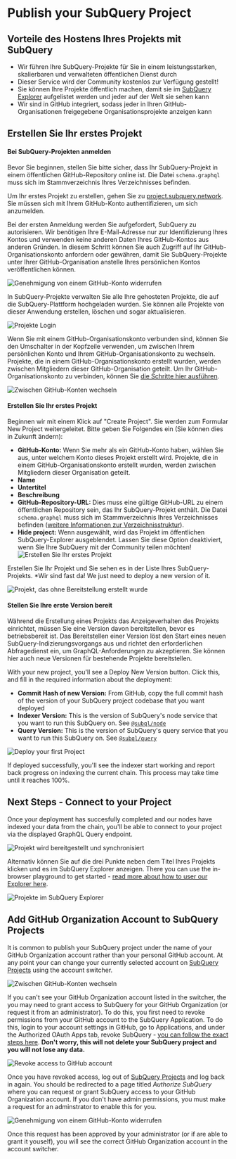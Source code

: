 # Publish your SubQuery Project

## Vorteile des Hostens Ihres Projekts mit SubQuery
- Wir führen Ihre SubQuery-Projekte für Sie in einem leistungsstarken, skalierbaren und verwalteten öffentlichen Dienst durch
- Dieser Service wird der Community kostenlos zur Verfügung gestellt!
- Sie können Ihre Projekte öffentlich machen, damit sie im [SubQuery Explorer](https://explorer.subquery.network) aufgelistet werden und jeder auf der Welt sie sehen kann
- Wir sind in GitHub integriert, sodass jeder in Ihren GitHub-Organisationen freigegebene Organisationsprojekte anzeigen kann

## Erstellen Sie Ihr erstes Projekt

#### Bei SubQuery-Projekten anmelden

Bevor Sie beginnen, stellen Sie bitte sicher, dass Ihr SubQuery-Projekt in einem öffentlichen GitHub-Repository online ist. Die Datei `schema.graphql` muss sich im Stammverzeichnis Ihres Verzeichnisses befinden.

Um Ihr erstes Projekt zu erstellen, gehen Sie zu [project.subquery.network](https://project.subquery.network). Sie müssen sich mit Ihrem GitHub-Konto authentifizieren, um sich anzumelden.

Bei der ersten Anmeldung werden Sie aufgefordert, SubQuery zu autorisieren. Wir benötigen Ihre E-Mail-Adresse nur zur Identifizierung Ihres Kontos und verwenden keine anderen Daten Ihres GitHub-Kontos aus anderen Gründen. In diesem Schritt können Sie auch Zugriff auf Ihr GitHub-Organisationskonto anfordern oder gewähren, damit Sie SubQuery-Projekte unter Ihrer GitHub-Organisation anstelle Ihres persönlichen Kontos veröffentlichen können.

![Genehmigung von einem GitHub-Konto widerrufen](/assets/img/project_auth_request.png)

In SubQuery-Projekte verwalten Sie alle Ihre gehosteten Projekte, die auf die SubQuery-Plattform hochgeladen wurden. Sie können alle Projekte von dieser Anwendung erstellen, löschen und sogar aktualisieren.

![Projekte Login](/assets/img/projects-dashboard.png)

Wenn Sie mit einem GitHub-Organisationskonto verbunden sind, können Sie den Umschalter in der Kopfzeile verwenden, um zwischen Ihrem persönlichen Konto und Ihrem GitHub-Organisationskonto zu wechseln. Projekte, die in einem GitHub-Organisationskonto erstellt wurden, werden zwischen Mitgliedern dieser GitHub-Organisation geteilt. Um Ihr GitHub-Organisationskonto zu verbinden, können Sie [die Schritte hier ausführen](#add-github-organization-account-to-subquery-projects).

![Zwischen GitHub-Konten wechseln](/assets/img/projects-account-switcher.png)

#### Erstellen Sie Ihr erstes Projekt

Beginnen wir mit einem Klick auf "Create Project". Sie werden zum Formular New Project weitergeleitet. Bitte geben Sie Folgendes ein (Sie können dies in Zukunft ändern):
- **GitHub-Konto:** Wenn Sie mehr als ein GitHub-Konto haben, wählen Sie aus, unter welchem Konto dieses Projekt erstellt wird. Projekte, die in einem GitHub-Organisationskonto erstellt wurden, werden zwischen Mitgliedern dieser Organisation geteilt.
- **Name**
- **Untertitel**
- **Beschreibung**
- **GitHub-Repository-URL:** Dies muss eine gültige GitHub-URL zu einem öffentlichen Repository sein, das Ihr SubQuery-Projekt enthält. Die Datei `schema.graphql` muss sich im Stammverzeichnis Ihres Verzeichnisses befinden ([weitere Informationen zur Verzeichnisstruktur](../create/introduction.md#directory-structure)).
- **Hide project:** Wenn ausgewählt, wird das Projekt im öffentlichen SubQuery-Explorer ausgeblendet. Lassen Sie diese Option deaktiviert, wenn Sie Ihre SubQuery mit der Community teilen möchten! ![Erstellen Sie Ihr erstes Projekt](/assets/img/projects-create.png)

Erstellen Sie Ihr Projekt und Sie sehen es in der Liste Ihres SubQuery-Projekts. *Wir sind fast da! We just need to deploy a new version of it. </p>

![Projekt, das ohne Bereitstellung erstellt wurde](/assets/img/projects-no-deployment.png)

#### Stellen Sie Ihre erste Version bereit

Während die Erstellung eines Projekts das Anzeigeverhalten des Projekts einrichtet, müssen Sie eine Version davon bereitstellen, bevor es betriebsbereit ist. Das Bereitstellen einer Version löst den Start eines neuen SubQuery-Indizierungsvorgangs aus und richtet den erforderlichen Abfragedienst ein, um GraphQL-Anforderungen zu akzeptieren. Sie können hier auch neue Versionen für bestehende Projekte bereitstellen.

With your new project, you'll see a Deploy New Version button. Click this, and fill in the required information about the deployment:
- **Commit Hash of new Version:** From GitHub, copy the full commit hash of the version of your SubQuery project codebase that you want deployed
- **Indexer Version:** This is the version of SubQuery's node service that you want to run this SubQuery on. See [`@subql/node`](https://www.npmjs.com/package/@subql/node)
- **Query Version:** This is the version of SubQuery's query service that you want to run this SubQuery on. See [`@subql/query`](https://www.npmjs.com/package/@subql/query)

![Deploy your first Project](https://static.subquery.network/media/projects/projects-first-deployment.png)

If deployed successfully, you'll see the indexer start working and report back progress on indexing the current chain. This process may take time until it reaches 100%.

## Next Steps - Connect to your Project
Once your deployment has succesfully completed and our nodes have indexed your data from the chain, you'll be able to connect to your project via the displayed GraphQL Query endpoint.

![Projekt wird bereitgestellt und synchronisiert](/assets/img/projects-deploy-sync.png)

Alternativ können Sie auf die drei Punkte neben dem Titel Ihres Projekts klicken und es im SubQuery Explorer anzeigen. There you can use the in-browser playground to get started - [read more about how to user our Explorer here](../query/query.md).

![Projekte im SubQuery Explorer](/assets/img/projects-explorer.png)

## Add GitHub Organization Account to SubQuery Projects

It is common to publish your SubQuery project under the name of your GitHub Organization account rather than your personal GitHub account. At any point your can change your currently selected account on [SubQuery Projects](https://project.subquery.network) using the account switcher.

![Zwischen GitHub-Konten wechseln](/assets/img/projects-account-switcher.png)

If you can't see your GitHub Organization account listed in the switcher, the you may need to grant access to SubQuery for your GitHub Organization (or request it from an administrator). To do this, you first need to revoke permissions from your GitHub account to the SubQuery Application. To do this, login to your account settings in GitHub, go to Applications, and under the Authorized OAuth Apps tab, revoke SubQuery - [you can follow the exact steps here](https://docs.github.com/en/github/authenticating-to-github/keeping-your-account-and-data-secure/reviewing-your-authorized-applications-oauth). **Don't worry, this will not delete your SubQuery project and you will not lose any data.**

![Revoke access to GitHub account](/assets/img/project_auth_revoke.png)

Once you have revoked access, log out of [SubQuery Projects](https://project.subquery.network) and log back in again. You should be redirected to a page titled _Authorize SubQuery_ where you can request or grant SubQuery access to your GitHub Organization account. If you don't have admin permissions, you must make a request for an adminstrator to enable this for you.

![Genehmigung von einem GitHub-Konto widerrufen](/assets/img/project_auth_request.png)

Once this request has been approved by your administrator (or if are able to grant it youself), you will see the correct GitHub Organization account in the account switcher.
